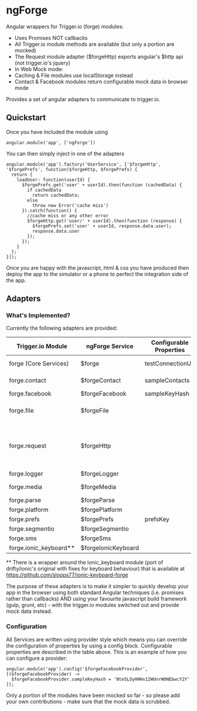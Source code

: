 # ngForge
Angular wrappers for Trigger.io (forge) modules: 
* Uses Promises NOT callbacks
* All Trigger.io module methods are available (but only a portion are mocked)
* The Request module adapter ($forgeHttp) exports angular's $http api (not trigger.io's jquery)
* In Web Mock mode: 
 * Caching & File modules use localStorage instead
 * Contact & Facebook modules return configurable mock data in browser mode

Provides a set of angular adapters to communicate to trigger.io.

## Quickstart

Once you have included the module using

```angular.module('app', ['ngForge'])```

You can then simply inject in one of the adapters
```
angular.module('app').factory('UserService', ['$forgeHttp', '$forgePrefs', function($forgeHttp, $forgePrefs) {
  return {
    loadUser: function(userId) {
      $forgePrefs.get('user' + userId).then(function (cachedData) {
        if cachedData
          return cachedData;
        else
          throw new Error('cache miss')
      }).catch(function() {
        //cache miss or any other error
        $forgeHttp.get('user/' + userId).then(function (response) {
          $forgePrefs.set('user' + userId, response.data.user);
          response.data.user
        }); 
      });
    }
  };
}]);
```

Once you are happy with the javascript, html & css you have produced then deploy the app to the simulator or a phone to perfect the integration side of the app.

## Adapters
### What's Implemented?
Currently the following adapters are provided:

| Trigger.io Module | ngForge Service | Configurable Properties | Web Mock Notes
|------------|----------|--------------|--------------
| forge (Core Services)   | $forge | testConnectionUrl | is, event & tools only           
| forge.contact      | $forgeContact  | sampleContacts | select, selectById, selectAll only
| forge.facebook    | $forgeFacebook  | sampleKeyHash | _all implemented_
| forge.file    | $forgeFile      | | isFile, getLocal, cacheURL, URL, remove only
| forge.request  | $forgeHttp   | | $http.get, $http.head, $http.post, $http.put, $http.delete, $http.jsonp
| forge.logger   | $forgeLogger | | _all implemented_
| forge.media   | $forgeMedia | | createAudioPlayer only            
| forge.parse   | $forgeParse | | _all implemented_
| forge.platform    | $forgePlatform | | _all implemented_
| forge.prefs  | $forgePrefs   | prefsKey | | _all implemented_           
| forge.segmentio   | $forgeSegmentio | | _all implemented_
| forge.sms   | $forgeSms  |  | _all implemented_      
| forge.ionic_keyboard** | $forgeIonicKeyboard |  | _all implemented_

** There is a wrapper around the ionic_keyboard module (port of drifty/ionic's  original with fixes for keyboard behaviour) that is available at https://github.com/sloops77/ionic-keyboard-forge

The purpose of these adapters is to make it simpler to quickly develop your app in the browser using both standard Angular techniques (i.e. promises rather than callbacks) AND using your favourite javascript build framework (gulp, grunt, etc) - with the trigger.io modules switched out and provide mock data instead.

### Configuration
All Services are written using provider style which means you can override the configuration of properties by using a config block. Configurable properties are described in the table above. This is an example of how you can configure a provider:
```
angular.module('app').config('$forgeFacebookProvider', [($forgeFacebookProvider) ->
  $forgeFacebookProvider.sampleKeyHash = 'NteSLOyHHHx12WUnrW0NEbwcY2Y'
]);
```

Only a portion of the modules have been mocked so far - so please add your own contributions - make sure that the mock data is scrubbed.

